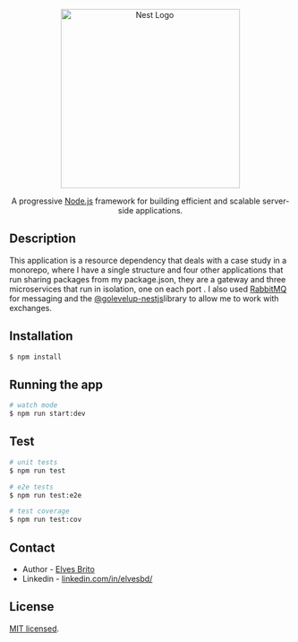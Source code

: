 <p align="center">
  <a href="http://nestjs.com/" target="blank"><img src="https://nestjs.com/img/logo_text.svg" width="320" alt="Nest Logo" /></a>
</p>

[circleci-image]: https://img.shields.io/circleci/build/github/nestjs/nest/master?token=abc123def456
[circleci-url]: https://circleci.com/gh/nestjs/nest

  <p align="center">A progressive <a href="http://nodejs.org" target="_blank">Node.js</a> framework for building efficient and scalable server-side applications.</p>
    <p align="center">

## Description

This application is a resource dependency that deals with a case study in a monorepo, where I have a single structure and four other applications that run sharing packages from my package.json, they are a gateway and three microservices that run in isolation, one on each port . I also used [RabbitMQ](https://www.rabbitmq.com/) for messaging and the [@golevelup-nestjs](https://github.com/golevelup/nestjs)library to allow me to work with exchanges.

## Installation

```bash
$ npm install
```

## Running the app

```bash
# watch mode
$ npm run start:dev
```

## Test

```bash
# unit tests
$ npm run test

# e2e tests
$ npm run test:e2e

# test coverage
$ npm run test:cov
```

## Contact

- Author - [Elves Brito](https://kamilmysliwiec.com)
- Linkedin - [linkedin.com/in/elvesbd/](https://www.linkedin.com/in/elvesbd/)

## License

[MIT licensed](LICENSE).

